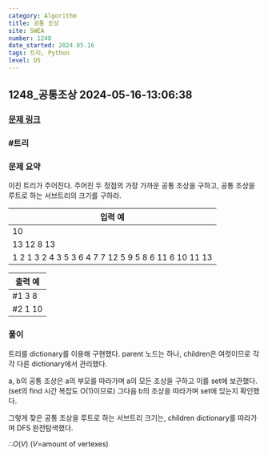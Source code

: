 ```yaml
---
category: Algorithm
title: 공통 조상
site: SWEA
number: 1248
date_started: 2024.05.16
tags: 트리, Python
level: D5
---
```


## 1248\_공통조상 2024-05-16-13:06:38

### [문제 링크](https://swexpertacademy.com/main/code/problem/problemDetail.do?contestProbId=AV15PTkqAPYCFAYD)

### #트리

### 문제 요약

이진 트리가 주어진다. 주어진 두 정점의 가장 가까운 공통 조상을 구하고, 공통 조상을 루트로 하는 서브트리의 크기를 구하라.

| 입력 예                                              |
| ---------------------------------------------------- |
| 10                                                   |
| 13 12 8 13                                           |
| 1 2 1 3 2 4 3 5 3 6 4 7 7 12 5 9 5 8 6 11 6 10 11 13 |

| 출력 예 |
| ------- |
| #1 3 8  |
| #2 1 10 |

### 풀이

트리를 dictionary를 이용해 구현했다. parent 노드는 하나, children은 여럿이므로 각각 다른 dictionary에서 관리했다.

a, b의 공통 조상은 a의 부모를 따라가며 a의 모든 조상을 구하고 이를 set에 보관했다.(set의 find 시간 복잡도 O(1)이므로)
그다음 b의 조상을 따라가며 set에 있는지 확인했다.

그렇게 찾은 공통 조상을 루트로 하는 서브트리 크기는, children dictionary를 따라가며 DFS 완전탐색했다.

$∴ O(V)$ ($V$=amount of vertexes)
